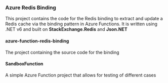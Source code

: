 ### Azure Redis Binding

This project contains the code for the Redis binding to extract and update a Redis cache via the binding pattern in Azure Functions. It is written using .NET v6 and built on **StackExchange.Redis** and **Json.NET**

#### azure-function-redis-binding
The project containing the source code for the binding

#### SandboxFunction
A simple Azure Function project that allows for testing of different cases 